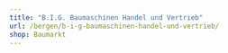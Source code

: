 ```yaml
---
title: "B.I.G. Baumaschinen Handel und Vertrieb"
url: /bergen/b-i-g-baumaschinen-handel-und-vertrieb/
shop: Baumarkt
---
```

